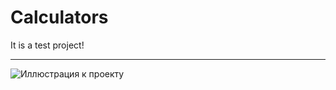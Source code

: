 # Calculators
It is a test project!
***
![Иллюстрация к проекту](https://github.com/Preeternal/Calculators/blob/master/git_descr/img/react-nativ.png)



